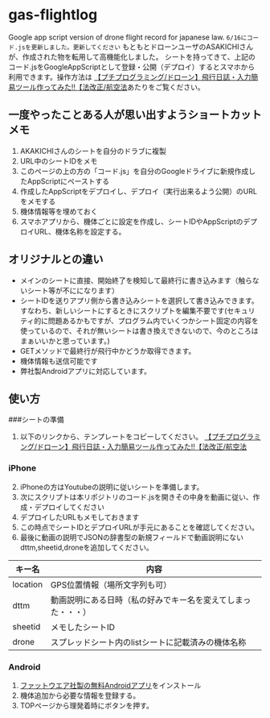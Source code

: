 # gas-flightlog
Google app script version of  drone flight record for japanese law.
`6/16にコード.jsを更新しました。更新してください`
もともとドローンユーザのASAKICHIさんが、作成された物を転用して高機能化しました。
シートを持ってきて、上記のコード.jsをGoogleAppScriptとして登録・公開（デプロイ）するとスマホから利用できます。操作方法は   [【プチプログラミング/ドローン】飛行日誌・入力簡易ツール作ってみた!!【法改正/航空法](https://www.youtube.com/watch?v=WLDBWHJxHiI)あたりをご覧ください。

## 一度やったことある人が思い出すようショートカットメモ
1. AKAKICHIさんのシートを自分のドラブに複製
2. URL中のシートIDをメモ
3. このページの上の方の「コード.js」を自分のGoogleドライブに新規作成したAppScriptにペーストする
4. 作成したAppScriptをデプロイし、デプロイ（実行出来るよう公開）のURLをメモする
5. 機体情報等を埋めておく
6. スマホアプリから、機体ごとに設定を作成し、シートIDやAppScriptのデプロイURL、機体名称を設定する。

## オリジナルとの違い

- メインのシートに直接、開始終了を検知して最終行に書き込みます（触らないシート等が不にになります）
- シートIDを送りアプリ側から書き込みシートを選択して書き込みできます。すなわち、新しいシートにするときにスクリプトを編集不要です(セキュリティ的に問題あるかもですが、プログラム内でいくつかシート固定の内容を使っているので、それが無いシートは書き換えできないので、今のところはまぁいいかと思っています。)
- GETメソッドで最終行が飛行中かどうか取得できます。
- 機体情報も送信可能です
- 弊社製Androidアプリに対応しています。

## 使い方
###シートの準備
1. 以下のリンクから、テンプレートをコピーしてください。
   [【プチプログラミング/ドローン】飛行日誌・入力簡易ツール作ってみた!!【法改正/航空法](https://www.youtube.com/watch?v=WLDBWHJxHiI)

### iPhone
2. iPhoneの方はYoutubeの説明に従いシートを準備します。
3. 次にスクリプトは本リポジトリのコード.jsを開きその中身を動画に従い、作成・デプロイしてください
4. デプロイしたURLもメモしておきます
5. この時点でシートIDとデプロイURLが手元にあることを確認してください。
6. 最後に動画の説明でJSONの辞書型の新規フィールドで動画説明にないdttm,sheetid,droneを追加してください。

| キー名   | 内容                                                         |
| -------- | ------------------------------------------------------------ |
| location | GPS位置情報（場所文字列も可）                                |
| dttm     | 動画説明にある日時（私の好みでキー名を変えてしまった・・・） |
| sheetid  | メモしたシートID                                             |
| drone    | スプレッドシート内のlistシートに記載済みの機体名称           |


### Android
1. [ファットウエア社製の無料Androidアプリ](https://play.google.com/store/apps/details?id=jp.fatware.jpflightrecord)をインストール
2. 機体追加から必要な情報を登録する。
3. TOPページから理発着時にボタンを押す。

